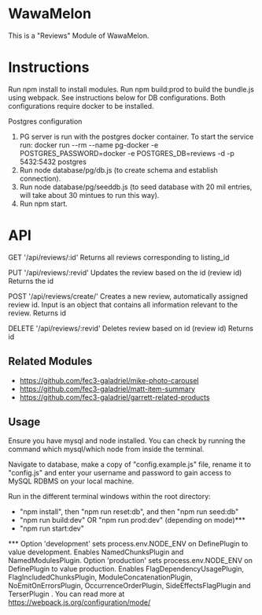 # WawaMelon

This is a "Reviews" Module of WawaMelon.
# Instructions
Run npm install to install modules.
Run npm build:prod to build the bundle.js using webpack.
See instructions below for DB configurations.
Both configurations require docker to be installed.

Postgres configuration
1. PG server is run with the postgres docker container.  To start the service run: docker run --rm --name pg-docker -e POSTGRES_PASSWORD=docker -e POSTGRES_DB=reviews -d -p 5432:5432 postgres
2. Run node database/pg/db.js (to create schema and establish connection).
3. Run node database/pg/seeddb.js (to seed database with 20 mil entries, will take about 30 mintues to run this way).
4. Run npm start.

# API

GET '/api/reviews/:id'
Returns all reviews corresponding to listing_id

PUT '/api/reviews/:revid'
Updates the review based on the id (review id)
Returns the id

POST '/api/reviews/create/'
Creates a new review, automatically assigned review id.  Input is an object that contains all information relevant to the review.
Returns id

DELETE '/api/reviews/:revid'
Deletes review based on id (review id)
Returns id

## Related Modules

  - https://github.com/fec3-galadriel/mike-photo-carousel
  - https://github.com/fec3-galadriel/matt-item-summary
  - https://github.com/fec3-galadriel/garrett-related-products


## Usage

Ensure you have mysql and node installed.
You can check by running the command which mysql/which node from inside the terminal.

Navigate to database, make a copy of "config.example.js" file, rename it to "config.js" and enter your username and password to gain access to MySQL RDBMS on your local machine.

Run in the different terminal windows within the root directory:
- "npm install", then "npm run reset:db", and then "npm run seed:db"
- "npm run build:dev" OR "npm run prod:dev" (depending on mode)***
- "npm run start:dev"

 *** Option 'development' sets process.env.NODE_ENV on DefinePlugin to value development. Enables NamedChunksPlugin and NamedModulesPlugin.
 Option 'production' sets process.env.NODE_ENV on DefinePlugin to value production. Enables FlagDependencyUsagePlugin, FlagIncludedChunksPlugin, ModuleConcatenationPlugin, NoEmitOnErrorsPlugin, OccurrenceOrderPlugin, SideEffectsFlagPlugin and TerserPlugin .
 You can read more at https://webpack.js.org/configuration/mode/